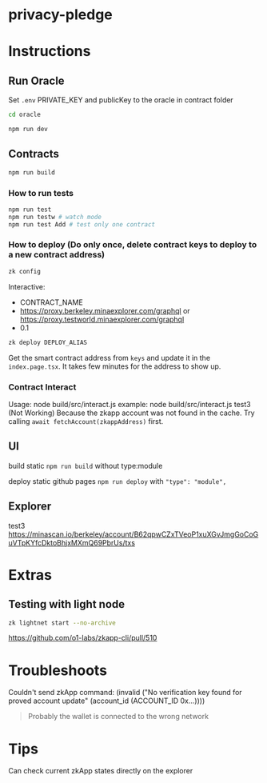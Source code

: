 # privacy-pledge

# Instructions

## Run Oracle

Set `.env` PRIVATE_KEY and publicKey to the oracle in contract folder

```sh
cd oracle
```

```sh
npm run dev
```

## Contracts

```sh
npm run build
```

### How to run tests

```sh
npm run test
npm run testw # watch mode
npm run test Add # test only one contract
```

### How to deploy (Do only once, delete contract keys to deploy to a new contract address)

```sh
zk config
```

Interactive: 
- CONTRACT_NAME
- https://proxy.berkeley.minaexplorer.com/graphql or https://proxy.testworld.minaexplorer.com/graphql
- 0.1

```sh
zk deploy DEPLOY_ALIAS
```

Get the smart contract address from `keys` and update it in the `index.page.tsx`.
It takes few minutes for the address to show up.

### Contract Interact

Usage:
node build/src/interact.js <deployAlias>
example: node build/src/interact.js test3
(Not Working) Because the zkapp account was not found in the cache. Try calling `await fetchAccount(zkappAddress)` first.

## UI

build static
`npm run build` without type:module

deploy static github pages
`npm run deploy` with   `"type": "module",`

## Explorer

test3
https://minascan.io/berkeley/account/B62qpwCZxTVeoP1xuXGvJmgGoCoGuVTpKYfcDktoBhjxMXmQ69PbrUs/txs

# Extras

## Testing with light node

```sh
zk lightnet start --no-archive
```

https://github.com/o1-labs/zkapp-cli/pull/510

# Troubleshoots

Couldn't send zkApp command: (invalid ("No verification key found for proved account update" (account_id (ACCOUNT_ID 0x...))))

> Probably the wallet is connected to the wrong network

# Tips

Can check current zkApp states directly on the explorer